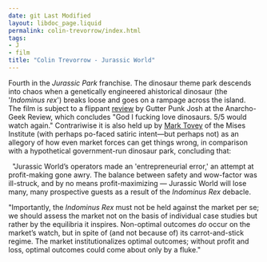 ```yaml
---
date: git Last Modified
layout: libdoc_page.liquid
permalink: colin-trevorrow/index.html
tags:
- J
- film
title: "Colin Trevorrow - Jurassic World"
---
```


Fourth in the _Jurassic Park_ franchise. The dinosaur theme park descends  into chaos when a genetically engineered ahistorical dinosaur (the '_Indominus  rex_') breaks loose and goes on a rampage across the island.
  
The film is subject to a flippant <a href="http://www.anarchogeekreview.com/movies/jurassic-world-2015#more-781"> review</a> by Gutter Punk Josh at the Anarcho-Geek Review, which concludes "God  I fucking love dinosaurs. 5/5 would watch again." Contrariwise it is also held  up by <a href="https://mises.org/library/jurassic-world-dont-blame-it-market"> Mark Tovey</a> of the Mises Institute (with perhaps po-faced satiric intent—but  perhaps not) as an allegory of how even market forces can get things wrong, in  comparison with a hypothetical government-run dinosaur park, concluding that:

  
"Jurassic World’s operators made an 'entrepreneurial  error,' an attempt at profit-making gone awry. The balance between safety and  wow-factor was ill-struck, and by no means profit-maximizing — Jurassic World  will lose many, many prospective guests as a result of the _Indominus Rex_  debacle.

"Importantly, the _Indominus Rex_ must not be held  against the market per se; we should assess the market not on the basis  of individual case studies but rather by the equilibria it inspires. Non-optimal  outcomes _do_ occur on the market’s watch, but in spite of (and not  because of) its carrot-and-stick regime. The market institutionalizes optimal  outcomes; without profit and loss, optimal outcomes could come about only by a  fluke."